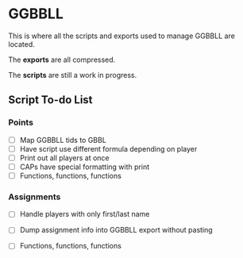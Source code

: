 # GGBBLL 

This is where all the scripts and exports used to manage GGBBLL are located.

The **exports** are all compressed.

The **scripts** are still a work in progress.

## Script To-do List
### Points
- [ ] Map GGBBLL tids to GBBL
- [ ] Have script use different formula depending on player
- [ ] Print out all players at once
- [ ] CAPs have special formatting with print
- [ ] Functions, functions, functions

### Assignments
- [ ] Handle players with only first/last name
- [ ] Dump assignment info into GGBBLL export without pasting
- [ ] Functions, functions, functions

